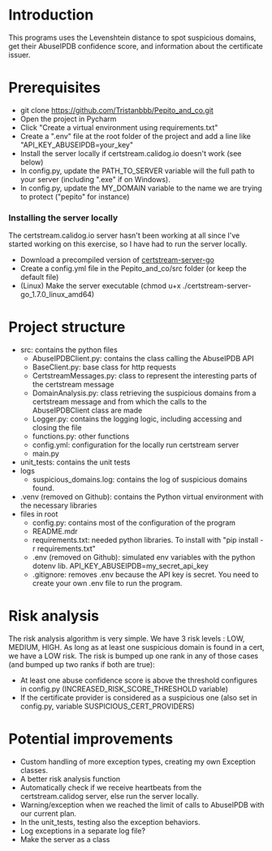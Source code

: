 
# Introduction
This programs uses the Levenshtein distance to spot suspicious domains, get their AbuseIPDB confidence score,
and information about the certificate issuer.

# Prerequisites
- git clone https://github.com/Tristanbbb/Pepito_and_co.git
- Open the project in Pycharm
- Click "Create a virtual environment using requirements.txt"
- Create a ".env" file at the root folder of the project and add a line like "API_KEY_ABUSEIPDB=your_key"
- Install the server locally if certstream.calidog.io doesn't work (see below)
- In config.py, update the PATH_TO_SERVER variable will the full path to your server (including ".exe" if on Windows).
- In config.py, update the MY_DOMAIN variable to the name we are trying to protect ("pepito" for instance)

### Installing the server locally
The certstream.calidog.io server hasn't been working at all since I've started working on this exercise, so I have had to run the server locally.
- Download a precompiled version of [certstream-server-go](https://github.com/d-Rickyy-b/certstream-server-go)
- Create a config.yml file in the Pepito_and_co/src folder (or keep the default file)
- (Linux) Make the server executable (chmod u+x ./certstream-server-go_1.7.0_linux_amd64)

# Project structure
- src: contains the python files
  - AbuseIPDBClient.py: contains the class calling the AbuseIPDB API
  - BaseClient.py: base class for http requests
  - CertstreamMessages.py: class to represent the interesting parts of the certstream message
  - DomainAnalysis.py: class retrieving the suspicious domains from a certstream message and from which the calls to the AbuseIPDBClient class are made
  - Logger.py: contains the logging logic, including accessing and closing the file
  - functions.py: other functions
  - config.yml: configuration for the locally run certstream server
  - main.py
- unit_tests: contains the unit tests
- logs
  - suspicious_domains.log: contains the log of suspicious domains found.
- .venv (removed on Github): contains the Python virtual environment with the necessary libraries
- files in root
  - config.py: contains most of the configuration of the program
  - README.mdr
  - requirements.txt: needed python libraries. To install with "pip install -r requirements.txt"
  - .env (removed on Github): simulated env variables with the python dotenv lib. API_KEY_ABUSEIPDB=my_secret_api_key
  - .gitignore: removes .env because the API key is secret. You need to create your own .env file to run the program.

# Risk analysis
The risk analysis algorithm is very simple. We have 3 risk levels : LOW, MEDIUM, HIGH.
As long as at least one suspicious domain is found in a cert, we have a LOW risk.
The risk is bumped up one rank in any of those cases (and bumped up two ranks if both are true):
- At least one abuse confidence score is above the threshold configures in config.py (INCREASED_RISK_SCORE_THRESHOLD variable)
- If the certificate provider is considered as a suspicious one (also set in config.py, variable SUSPICIOUS_CERT_PROVIDERS)

# Potential improvements
- Custom handling of more exception types, creating my own Exception classes.
- A better risk analysis function
- Automatically check if we receive heartbeats from the certstream.calidog server, else run the server locally.
- Warning/exception when we reached the limit of calls to AbuseIPDB with our current plan.
- In the unit_tests, testing also the exception behaviors.
- Log exceptions in a separate log file?
- Make the server as a class